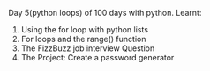 Day 5(python loops) of 100 days with python. Learnt:
1. Using the for loop with python lists
2. For loops and the range() function
3. The FizzBuzz job interview Question
4. The Project: Create a password generator 
